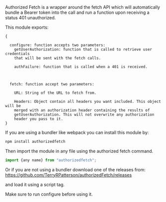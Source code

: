 Authorized Fetch is a wrapper around the fetch API which will automatically
bundle a Bearer token into the call and run a function upon receiving a status
401 unauthorized.


This module exports:
```
{

  configure: function accepts two parameters:
    getUserAuthorization: function that is called to retrieve user credentials
    that will be sent with the fetch calls.

    authFailure: function that is called when a 401 is received.



  fetch: function accept two parameters:

    URL: String of the URL to fetch from.

    Headers: Object contain all headers you want included. This object will be
    merged with an authorization header containing the results of
    getUserAuthorization. This will not overwrite any authorization
    header you pass to it.
}
```
If you are using a bundler like webpack you can install this module by:
```bash
npm install authorizedfetch
```
Then import the module in any file using the authorized fetch command.
```javascript
import {any name} from "authorizedfetch";
```


Or if you are not using a bundler download one of the releases from:
<https://github.com/TerryRPatterson/authorizedFetch/releases>


and load it using a script tag.


Make sure to run configure before using it.
